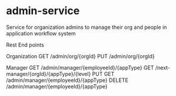 # admin-service
Service for organization admins to manage their org and people in application workflow system

Rest End points

Organization
GET /admin/org/{orgId}
PUT /admin/org/{orgId}

Manager
GET /admin/manager/{employeeId}/{appType}
GET /next-manager/{orgId}/{appType}/{level}
PUT GET /admin/manager/{employeeId}/{appType}
DELETE /admin/manager/{employeeId}/{appType}
